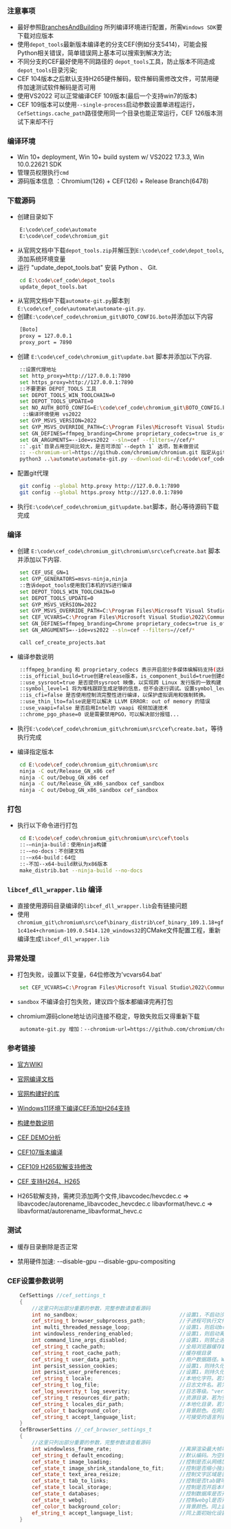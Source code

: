 ### 注意事项

- 最好参照[BranchesAndBuilding](https://bitbucket.org/chromiumembedded/cef/wiki/BranchesAndBuilding.md) 所列编译环境进行配置，所需`Windows SDK`要下载对应版本
- 使用`depot_tools`最新版本编译老的分支CEF(例如分支5414)，可能会报Python相关错误，简单错误网上基本可以搜索到解决方法;
- 不同分支的CEF最好使用不同路径的 `depot_tools`工具，防止版本不同造成`depot_tools`目录污染;
- CEF 104版本之后默认支持H265硬件解码，软件解码需修改文件，可禁用硬件加速测试软件解码是否可用
- 使用VS2022 可以正常编译CEF 109版本(最后一个支持win7的版本)
- CEF 109版本可以使用`--single-process`启动参数设置单进程运行，`CefSettings.cache_path`路径使用同一个目录也能正常运行，CEF 126版本测试下来却不行

### 编译环境

-	Win 10+ deployment, Win 10+ build system w/ VS2022 17.3.3, Win 10.0.22621 SDK
-   管理员权限执行`cmd`
-   源码版本信息 ：Chromium(126) + CEF(126) + Release Branch(6478)

### 下载源码

- 创建目录如下
```sh
	E:\code\cef_code\automate
	E:\code\cef_code\chromium_git
```
- 从官网文档中下载`depot_tools.zip`并解压到`E:\code\cef_code\depot_tools`,添加系统环境变量
- 运行 "update_depot_tools.bat" 安装 Python 、 Git.
```sh
	cd E:\code\cef_code\depot_tools
	update_depot_tools.bat
```
- 从官网文档中下载`automate-git.py`脚本到 `E:\code\cef_code\automate\automate-git.py`.
- 创建`E:\code\cef_code\chromium_git\BOTO_CONFIG.boto`并添加以下内容
```sh
	[Boto]
	proxy = 127.0.0.1
	proxy_port = 7890
```
- 创建 `E:\code\cef_code\chromium_git\update.bat` 脚本并添加以下内容.
```sh
	::设置代理地址
	set http_proxy=http://127.0.0.1:7890
	set https_proxy=http://127.0.0.1:7890
	::不要更新 DEPOT_TOOLS 工具
	set DEPOT_TOOLS_WIN_TOOLCHAIN=0
	set DEPOT_TOOLS_UPDATE=0
	set NO_AUTH_BOTO_CONFIG=E:\code\cef_code\chromium_git\BOTO_CONFIG.boto
	 ::编译环境使用 vs2022
	set GYP_MSVS_VERSION=2022
	set GYP_MSVS_OVERRIDE_PATH=C:\Program Files\Microsoft Visual Studio\2022\Community
	set GN_DEFINES=ffmpeg_branding=Chrome proprietary_codecs=true is_official_build=true chrome_pgo_phase=0 is_component_build=false use_thin_lto=false
	set GN_ARGUMENTS=--ide=vs2022 --sln=cef --filters=//cef/*
	::`.git`目录占用空间比较大，是否可添加`--depth 1` 选项，暂未做尝试
	:: --chromium-url=https://github.com/chromium/chromium.git 指定从github上下载chromium镜像，未尝试;
	python3 ..\automate\automate-git.py --download-dir=E:\code\cef_code\chromium_git --depot-tools-dir=E:\code\cef_code\depot_tools --branch=6478 --no-distrib --no-build
```
- 配置git代理
```sh
	git config --global http.proxy http://127.0.0.1:7890
	git config --global https.proxy http://127.0.0.1:7890
```
- 执行`E:\code\cef_code\chromium_git\update.bat`脚本，耐心等待源码下载完成


### 编译

- 创建 `E:\code\cef_code\chromium_git\chromium\src\cef\create.bat` 脚本并添加以下内容.
```sh
	set CEF_USE_GN=1
	set GYP_GENERATORS=msvs-ninja,ninja
	::告诉depot_tools使用我们本机的VS进行编译
	set DEPOT_TOOLS_WIN_TOOLCHAIN=0
	set DEPOT_TOOLS_UPDATE=0
	set GYP_MSVS_VERSION=2022
	set GYP_MSVS_OVERRIDE_PATH=C:\Program Files\Microsoft Visual Studio\2022\Community
	set CEF_VCVARS=C:\Program Files\Microsoft Visual Studio\2022\Community\VC\Auxiliary\Build\vcvars32.bat
	set GN_DEFINES=ffmpeg_branding=Chrome proprietary_codecs=true is_official_build=true chrome_pgo_phase=0 is_component_build=false use_thin_lto=false
	set GN_ARGUMENTS=--ide=vs2022 --sln=cef --filters=//cef/*

	call cef_create_projects.bat
```

- 编译参数说明

```sh
	::ffmpeg_branding 和 proprietary_codecs 表示开启部分多媒体编解码支持(这段是开启H264的关键)
	::is_official_build=true创建release版本，is_component_build=true创建debug版本
	::use_sysroot=true 是否提供sysroot 映像，以实现跨 Linux 发行版的一致构建
	::symbol_level=1 将为堆栈跟踪生成足够的信息，但不会逐行调试。设置symbol_level=0将不包括调试符号
	::is_cfi=false 是否使用控制流完整性进行编译，以保护虚拟调用和强制转换。
	::use_thin_lto=false说是可以解决 LLVM ERROR: out of memory 的错误
	::use_vaapi=false 是否启用Intel的 vaapi 视频加速技术
	::chrome_pgo_phase=0 说是需要禁用PGO，可以解决部分报错...
```

- 执行`E:\code\cef_code\chromium_git\chromium\src\cef\create.bat`，等待执行完成

- 编译指定版本
```sh
	cd E:\code\cef_code\chromium_git\chromium\src
	ninja -C out/Release_GN_x86 cef
	ninja -C out/Debug_GN_x86 cef
	ninja -C out/Release_GN_x86_sandbox cef_sandbox
	ninja -C out/Debug_GN_x86_sandbox cef_sandbox
```

### 打包

- 执行以下命令进行打包
```sh
	cd E:\code\cef_code\chromium_git\chromium\src\cef\tools
	::-–ninja-build：使用ninja构建
	::-–no-docs：不创建文档
	::-–x64-build：64位
	::-不加--x64-build默认为x86版本
	make_distrib.bat --ninja-build --no-docs
```
### `libcef_dll_wrapper.lib` 编译

- 直接使用源码目录编译的`libcef_dll_wrapper.lib`会有链接问题
- 使用`chromium_git\chromium\src\cef\binary_distrib\cef_binary_109.1.18+gf1c41e4+chromium-109.0.5414.120_windows32`的CMake文件配置工程，重新编译生成`libcef_dll_wrapper.lib`

### 异常处理

- 打包失败，设置以下变量，64位修改为'vcvars64.bat'
```sh
	set CEF_VCVARS=C:\Program Files\Microsoft Visual Studio\2022\Community\VC\Auxiliary\Build\vcvars32.bat
```
- `sandbox` 不编译会打包失败，建议四个版本都编译完再打包

- chromium源码clone地址访问连接不稳定，导致失败后又得重新下载
```sh
	automate-git.py 增加：--chromium-url=https://github.com/chromium/chromium.git 指定从github上下载chromium镜像
```

### 参考链接

- [官方WIKI](https://bitbucket.org/chromiumembedded/cef/wiki/Home)

- [官网编译文档](https://bitbucket.org/chromiumembedded/cef/wiki/MasterBuildQuickStart.md)

- [官网构建好的库](https://cef-builds.spotifycdn.com/index.html)

- [Windows11环境下编译CEF添加H264支持](https://www.cnblogs.com/ysdyoOo/articles/17896451.html)

- [构建参数说明](https://www.chromium.org/developers/gn-build-configuration/)

- [CEF DEMO分析](https://cloud.tencent.com/developer/article/2344496)

- [CEF107版本编译](https://www.cnblogs.com/river12/p/17023144.html)

- [CEF109 H265软解支持修改](https://blog.csdn.net/CHNIM/article/details/137969065)

- [CEF 支持H264、H265](https://blog.csdn.net/qq_42144475/article/details/125017053)

- H265软解支持，需拷贝添加两个文件,libavcodec/hevcdec.c => libavcodec/autorename_libavcodec_hevcdec.c libavformat/hevc.c => libavformat/autorename_libavformat_hevc.c

### 测试

- 缓存目录删除是否正常

- 禁用硬件加速: --disable-gpu --disable-gpu-compositing

### CEF设置参数说明
```c++
	CefSettings //cef_settings_t
	{
		//这里只列出部分重要的参数，完整参数请查看源码
		int no_sandbox;                                 //设置1，不启动沙箱。沙箱可以保护用户不受不信任且可能存在恶意的Web内容。
		cef_string_t browser_subprocess_path;           //子进程可执行文件的路径（若为空则主进程会被启动），也可以使用命令行"browser-subprocess-path"代替
		int multi_threaded_message_loop;                //设置1，则启动browser进程消息循环在另一个线程，若为0，则必须调用CefDoMessageLoopWork去更新循环
		int windowless_rendering_enabled;               //设置1，则启动离屏渲染
		int command_line_args_disabled;                 //设置1，则禁止进程启动时的命令行参数
		cef_string_t cache_path;                        //全局浏览器缓存数据存储路径。若为空，则将以“隐名模式”创建，使用内存缓存，不会持久化到磁盘中。若不为空，则必须是root_cache_path或者其子目录
		cef_string_t root_cache_path;                   //缓存根目录
		cef_string_t user_data_path;                    //用户数据路径。Widevine CDM模块和拼写等用户数据所在的位置。若为空，则默认路径被使用：AppData\Local\CEF\User Data。
		int persist_session_cookies;                    //设置1，则持久化会话cookies（未过期的）。|cache_path|在此时必须要指定，也可以用使用命令行"persist-session-cookies"
		int persist_user_preferences;                   //设置1，则持久化用户参数为json文件。|cache_path|在此时必须要指定，也可以用使用命令行"persist-user-preferences"
		cef_string_t locale;                            //本地化字符。若为空，则使用默认“en-US”，也可以使用命令行"lang"
		cef_string_t log_file;                          //日志文件名。若为空，则默认为产生debug.log在主可执行文件目录，可使用命令行"log-file"
		cef_log_severity_t log_severity;                //日志等级。"verbose", "info","warning", "error", "fatal" or "disable"。 可使用命令行"log-severity"
		cef_string_t resources_dir_path;                //资源目录，若为空，则必须保持当前模块路径。可使用命令行"resources-dir-path"
		cef_string_t locales_dir_path;                  //本地化目录，若为空，则必须保持当前模块路径。可使用命令行"locales-dir-path"
		cef_color_t background_color;                   //背景颜色。在网页加载前或者未指定网页颜色时使用。
		cef_string_t accept_language_list;              //可接受的语言列表。逗号分隔不带空格，使用在"Accept-Language" HTTP header中。
	}
	CefBrowserSettins //_cef_browser_settings_t
	{
		//这里只列出部分重要的参数，完整参数请查看源码
		int windowless_frame_rate;                      //离屏渲染最大帧率，实际帧率可能比设置的小，范围（1-60）,默认30.可动作修改CefBrowserHost::SetWindowlessFrameRate
		cef_string_t default_encoding;                  //默认编码。为空则使用"ISO-8859-1"。可使用命令行"default-encoding"
		cef_state_t image_loading;                      //控制是否从网络加载图像URL
		cef_state_t image_shrink_standalone_to_fit;     //控制是否缩小独立的图像以适应页面，可使用命令行"image-shrink-standalone-to-fit"
		cef_state_t text_area_resize;                   //控制文字区域是否可以重定义大小，命令行"disable-text-area-resize"
		cef_state_t tab_to_links;                       //控制是否tab键可以移动链接焦点。命令行"disable-tab-to-links"
		cef_state_t local_storage;                      //控制是否开启本地存储。命令行"disable-local-storage"
		cef_state_t databases;                          //控制数据库是否开启。命令行"disable-databases"
		cef_state_t webgl;                              //控制webgl是否开启。命令行"disable-webgl"
		cef_color_t background_color;                   //背景颜色。同上面初始化设置中
		ef_string_t accept_language_list;               //同上面初始化设置中
	}

```